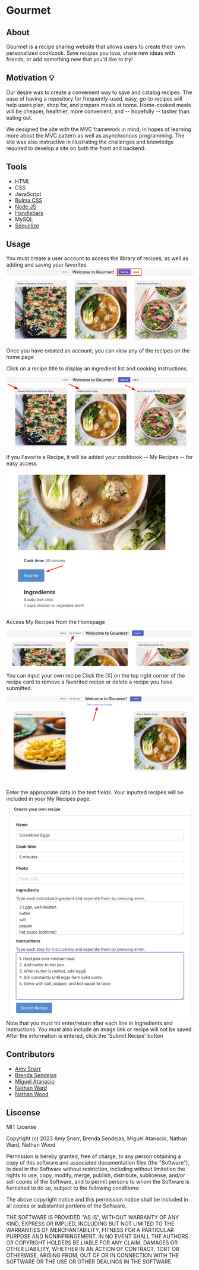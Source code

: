 # Gourmet

## About

Gourmet is a recipe sharing website that allows users to create their own personalized cookbook. Save recipes you love, share new ideas with friends, or add something new that you'd like to try! 


## Motivation 💡

Our desire was to create a convenient way to save and catalog recipes. The ease of having a repository for frequently-used, easy, go-to recipes will help users plan, shop for, and prepare meals at home. Home-cooked meals will be cheaper, healthier, more convenient, and -- hopefully -- tastier than eating out.

We designed the site with the MVC framework in mind, in hopes of learning more about the MVC pattern as well as  asynchronous programming. The site was also instructive in illustrating the challenges and knowledge required to develop a site on both the front and backend.

## Tools 

- HTML
- CSS
- JavaScript
- [Bulma CSS](https://bulma.io/)
- [Node JS](https://nodejs.org/en/download/)
- [Handlebars](https://handlebarsjs.com/installation/)
- MySQL
- [Sequelize](https://sequelize.org/docs/v6/getting-started/)

## Usage

You must create a user account to access the library of recipes, as well as adding and saving your favorites.
![Sign Up for Account](./assets/images/homepage_user_buttons.png)

Once you have created an account, you can view any of the recipes on the home page

Click on a recipe title to display an ingredient list and cooking instructions.

![View Recipe](./assets/images/homepage_recipe_links.png)

If you Favorite a Recipe, it will be added your cookbook -- My Recipes -- for easy access

![Favorite a Recipe](./assets/images/favorite_button.png)

Access My Recipes from the Homepage

![My Recipes](./assets/images/my_recipes_link.png)

You can input your own recipe
Click the [X] on the top right corner of the recipe card to remove a
favorited recipe or delete a recipe you have submitted.

![Input Recipe](./assets/images/input_recipe.png)

Enter the appropriate data in the text fields.
Your inputted recipes will be included in your My Recipes page.

![User Recipe](./assets/images/user_recipe_input.png)

Note that you must hit enter/return after each line in Ingredients and Instructions.
You must also include an image link or recipe will not be saved.
After the information is entered, click the 'Submit Recipe' button

## Contributors
- [Amy Snarr](https://github.com/sifrult)
- [Brenda Sendejas](https://github.com/brenda255)
- [Miguel Atanacio](https://github.com/Migeru27)
- [Nathan Ward](https://github.com/wardNathan)
- [Nathan Wood](https://github.com/na-br-wo)

## Liscense
MIT License

Copyright (c) 2023 Amy Snarr, Brenda Sendejas, Miguel Atanacio, Nathan Ward, Nathan Wood

Permission is hereby granted, free of charge, to any person obtaining a copy
of this software and associated documentation files (the "Software"), to deal
in the Software without restriction, including without limitation the rights
to use, copy, modify, merge, publish, distribute, sublicense, and/or sell
copies of the Software, and to permit persons to whom the Software is
furnished to do so, subject to the following conditions:

The above copyright notice and this permission notice shall be included in all
copies or substantial portions of the Software.

THE SOFTWARE IS PROVIDED "AS IS", WITHOUT WARRANTY OF ANY KIND, EXPRESS OR
IMPLIED, INCLUDING BUT NOT LIMITED TO THE WARRANTIES OF MERCHANTABILITY,
FITNESS FOR A PARTICULAR PURPOSE AND NONINFRINGEMENT. IN NO EVENT SHALL THE
AUTHORS OR COPYRIGHT HOLDERS BE LIABLE FOR ANY CLAIM, DAMAGES OR OTHER
LIABILITY, WHETHER IN AN ACTION OF CONTRACT, TORT OR OTHERWISE, ARISING FROM,
OUT OF OR IN CONNECTION WITH THE SOFTWARE OR THE USE OR OTHER DEALINGS IN THE
SOFTWARE.
